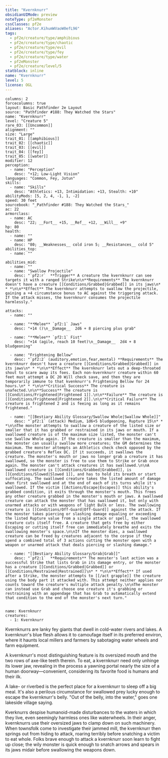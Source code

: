 ```yaml
---
title: "Kvernknurr"
obsidianUIMode: preview
noteType: pf2eMonster
cssClasses: pf2e
aliases: "Actor.KihumWVaoW0efL96" 
tags:
  - pf2e/creature/type/amphibious
  - pf2e/creature/type/chaotic
  - pf2e/creature/type/evil
  - pf2e/creature/type/fey
  - pf2e/creature/type/water
  - pf2eMonster
  - pf2e/creature/level/5
statblock: inline
name: "Kvernknurr"
level: 5
license: OGL
---
```


```statblock
columns: 2
forcecolumns: true
layout: Basic Pathfinder 2e Layout
source: "Pathfinder #188: They Watched the Stars"
name: "Kvernknurr"
level: "Creature 5"
rare_03: [[Uncommon]]
alignment: ""
size: "Large"
trait_01: [[amphibious]]
trait_02: [[chaotic]]
trait_03: [[evil]]
trait_04: [[fey]]
trait_05: [[water]]
modifier: 12
perception:
  - name: "Perception"
    desc: "+12; Low-Light Vision"
languages: "Common, Fey, Jotun"
skills:
  - name: "Skills"
    desc: "Athletics: +13, Intimidation: +13, Stealth: +10"
abilityMods: [5, 2, 4, -1, 1, -2]
speed: 30 feet
sourcebook: "_Pathfinder #188: They Watched the Stars_"
ac: 22
armorclass:
  - name: AC
    desc: "22; __Fort__ +15, __Ref__ +12, __Will__ +9"
hp: 80
health:
  - name: ""
  - name: HP
    desc: "80; __Weaknesses__ cold iron 5; __Resistances__ cold 5"
abilities_top:
  - name: ""

abilities_mid:
  - name: ""
  - name: "Swallow Projectile"
    desc: "`pf2:r`  **Trigger** A creature the kvernknurr can see targets it with a ranged Strike\n\n**Requirements** The kvernknurr doesn't have a creature [[Conditions/Grabbed|Grabbed]] in its jaws\n* * *\n\n**Effect** The kvernknurr attempts to swallow the projectile, gaining a +4 circumstance bonus to AC against the triggering attack. If the attack misses, the kvernknurr consumes the projectile harmlessly."

attacks:
  - name: ""

  - name: "**Melee** `pf2:1` Jaws"
    desc: "+14 ()\n__Damage__  2d6 + 8 piercing plus grab"

  - name: "**Melee** `pf2:1` Fist"
    desc: "+14 (agile, reach 10 feet)\n__Damage__  2d4 + 8 bludgeoning"

  - name: "Frightening Bellow"
    desc: "`pf2:2` (auditory,emotion,fear,mental) **Requirements** The kvernknurr doesn't have a creature [[Conditions/Grabbed|Grabbed]] in its jaws\n* * *\n\n**Effect** The kvernknurr lets out a deep-throated shout to scare away its foes. Each non-kvernknurr creature within 60 feet must attempt a DC 20 Will check save, and then they are temporarily immune to that kvenknurr's Frightening Bellow for 24 hours.\n* * *\n\n**Critical Success** The creature is unafected.\n\n**Success** The creature is [[Conditions/Frightened|Frightened 1]].\n\n**Failure** The creature is [[Conditions/Frightened|Frightened 2]].\n\n**Critical Failure** The creature is frightened 2 and is feeing as long as it remains frightened."

  - name: "[[Bestiary Ability Glossary/Swallow Whole|Swallow Whole]]"
    desc: "`pf2:1` (attack) Medium, 1d6+5 bludgeoning, Rupture 15\n* * *\n\nThe monster attempts to swallow a creature of the listed size or smaller that it has grabbed or restrained in its jaws or mouth. If a swallowed creature is of the maximum size listed, the monster can't use Swallow Whole again. If the creature is smaller than the maximum, the monster can usually swallow more creatures; the GM determines the maximum. The monster attempts an Athletics check check opposed by the grabbed creature's Reflex DC. If it succeeds, it swallows the creature. The monster's mouth or jaws no longer grab a creature it has swallowed, so the monster is free to use them to Strike or Grab once again. The monster can't attack creatures it has swallowed.\n\nA swallowed creature is [[Conditions/Grabbed|Grabbed]], is [[Conditions/Slowed|Slowed 1]], and has to hold its breath or start suffocating. The swallowed creature takes the listed amount of damage when first swallowed and at the end of each of its turns while it's swallowed. If the victim [[Actions/Escape|Escapes]] this ability's grabbed condition, it exits through the monster's mouth. This frees any other creature grabbed in the monster's mouth or jaws. A swallowed creature can attack the monster that has swallowed it, but only with unarmed attacks or with weapons of light Bulk or less. The swallowing creature is [[Conditions/Off-Guard|Off-Guard]] against the attack. If the monster takes piercing or slashing damage equaling or exceeding the listed Rupture value from a single attack or spell, the swallowed creature cuts itself free. A creature that gets free by either Escaping or cutting itself free can immediately breathe and exits the swallowing monster's space.\n\nIf the monster dies, a swallowed creature can be freed by creatures adjacent to the corpse if they spend a combined total of 3 actions cutting the monster open with a weapon or unarmed attack that deals piercing or slashing damage."

  - name: "[[Bestiary Ability Glossary/Grab|Grab]]"
    desc: "`pf2:1`  **Requirements** The monster's last action was a successful Strike that lists Grab in its damage entry, or the monster has a creature [[Conditions/Grabbed|Grabbed]] or [[Conditions/Restrained|Restrained]]\n* * *\n\n**Effect** If used after a Strike, the monster attempts to [[/act grapple]] the creature using the body part it attacked with. This attempt neither applies nor counts toward the creature's multiple attack penalty.\n\nThe monster can instead use Grab and choose one creature it's grabbing or restraining with an appendage that has Grab to automatically extend that condition to the end of the monster's next turn."
 
```

```encounter-table
name: Kvernknurr
creatures:
  - 1: Kvernknurr
```



Kvernknurrs are lanky fey giants that dwell in cold-water rivers and lakes. A kvernknurr's blue flesh allows it to camoufage itself in its preferred environ, where it haunts local millers and farmers by sabotaging water wheels and farm equipment.

A kvernknurr's most distinguishing feature is its oversized mouth and the two rows of axe-like teeth therein. To eat, a kvernknurr need only unhinge its lower jaw, revealing in the process a yawning portal nearly the size of a human doorway—convenient, considering its favorite food is humans and their ilk.

A lake- or riverbed is the perfect place for a kvernknurr to sleep off a big meal. It's also a perilous circumstance for swallowed prey lucky enough to escape the kvernknurr's belly. "Out of the belly, into the water," goes one lakeside village saying.

Kverknurrs despise humanoid-made disturbances to the waters in which they live, even seemingly harmless ones like waterwheels. In their anger, kvernknurrs use their oversized jaws to clamp down on such machinery. When townsfolk come to investigate their jammed mill, the kvernknurr then springs out from hiding to attack, roaring terribly before snatching a victim to eat whole. Folks brave enough to attack a kvernknurr soon learn to fight up close; the wily monster is quick enough to snatch arrows and spears in its jaws midair before swallowing the weapons down.
